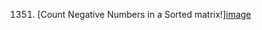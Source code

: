 1351. [Count Negative Numbers in a Sorted matrix!][image](https://github.com/zyalin459/Leetcode/assets/143965223/6cdec07b-3d5b-4211-b95b-44c8cd4bbfc0)
